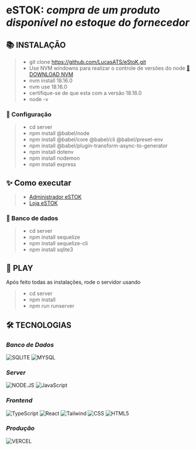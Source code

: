 # **eSTOK:** _compra de um produto disponível no estoque do fornecedor_

<!--
[![preview](./.github/preview.png)](/LINK-ACESSO-PROJETO/)

[🔗 ACESSE O PROJETO ](/LINK-ACESSO-PROJETO/)
-->

## **📚 INSTALAÇÃO**

> -   git clone https://github.com/LucasATS/eStoK.git
> -   Use NVM windowns para realizar o controle de versões do node [🔗 DOWNLOAD NVM ](https://github.com/coreybutler/nvm-windows/releases)
> -   nvm install 18.16.0
> -   nvm use 18.16.0
> -   certifique-se de que esta com a versão 18.16.0
> -   node -v

### 🔧 Configuração

> -   cd server
> -   npm install @babel/node
> -   npm install @babel/core @babel/cli @babel/preset-env
> -   npm install @babel/plugin-transform-async-to-generator
> -   npm install dotenv
> -   npm install nodemon
> -   npm install express

## **✨ Como executar**

<!-- -   [Backend](./server/README.md) -->

> -   [Administrador eSTOK](./FRONT-DEV/admin-web/README-install.md)
> -   [Loja eSTOK](./FRONT-DEV/portal-web/README-install.md)

### 🎲 Banco de dados

> -   cd server
> -   npm install sequelize
> -   npm install sequelize-cli
> -   npm install sqlite3

## **📂 PLAY**

Após feito todas as instalações, rode o servidor usando

> -   cd server
> -   npm install
> -   npm run runserver

<!--
## __❤ AGRADECIMENTOS__
[@<NOME>](<LINK>) "<MENSAGEM>"
-->

## **🛠 TECNOLOGIAS**

### _Banco de Dados_

![SQLITE](https://img.shields.io/badge/SQLite-07405E?style=for-the-badge&logo=sqlite&logoColor=white)
![MYSQL](https://img.shields.io/badge/MySQL-00000F?style=for-the-badge&logo=mysql&logoColor=white)

### _Server_

![NODE.JS](https://img.shields.io/badge/Node.js-43853D?style=for-the-badge&logo=node.js&logoColor=white)
![JavaScript](https://img.shields.io/badge/JavaScript-323330?style=for-the-badge&logo=javascript&logoColor=F7DF1E)

### _Frontend_

![TypeScript](https://img.shields.io/badge/TypeScript-007ACC?style=for-the-badge&logo=typescript&logoColor=white)
![React](https://img.shields.io/badge/React-20232A?style=for-the-badge&logo=react&logoColor=61DAFB)
![Tailwind](https://img.shields.io/badge/Tailwind_CSS-38B2AC?style=for-the-badge&logo=tailwind-css&logoColor=white)
![CSS](https://img.shields.io/badge/CSS3-1572B6?style=for-the-badge&logo=css3&logoColor=white)
![HTML5](https://img.shields.io/badge/HTML5-E34F26?style=for-the-badge&logo=html5&logoColor=white)

### _Produção_

![VERCEL](https://img.shields.io/badge/Vercel-000000?style=for-the-badge&logo=vercel&logoColor=white)
